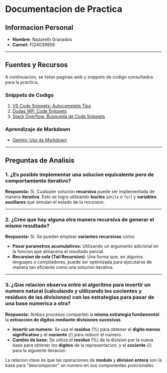 #  Documentacion de Practica

## Informacion Personal

* **Nombre:** Nazareth Granados
* **Carnet:** FI24039956

---

##  Fuentes y Recursos

A continuacion, se listan paginas web y *snippets* de codigo consultados para la practica:

### Snippets de Codigo
1. [VS Code Snippets: Autocomplete Tips](https://medium.com/@dimterion/vs-code-snippets-autocomplete-tips-3434e7bf519f)
2. [Dudas WP: Code Snippets](https://www.dudaswp.com/code-snippets/)
3. [Stack Overflow: Busqueda de Code Snippets](https://stackoverflow.com/search?q=code+snippets&s=f537855b-f030-4354-bf10-955ae635e534)

### Aprendizaje de Markdown
* [Gemini: Uso de Markdown](https://gemini.google.com/app/e815c6a27bd3d510?hl=es)

---

##  Preguntas de Analisis

### 1. ¿Es posible implementar una solucion equivalente pero de comportamiento iterativo?

**Respuesta:** Si. Cualquier solucion **recursiva** puede ser implementada de manera **iterativa**. Esto se logra utilizando **bucles** (`while` o `for`) y **variables auxiliares** que simulan el estado de la recursion.

---

### 2. ¿Cree que hay alguna otra manera recursiva de generar el mismo resultado?

**Respuesta:** Si. Se pueden emplear **variantes recursivas** como:

* **Pasar parametros acumulativos:** Utilizando un argumento adicional en la funcion que almacena el resultado parcial.
* **Recursion de cola (Tail Recursion):** Una forma que, en algunos lenguajes o compiladores, puede ser optimizada para ejecutarse de manera tan eficiente como una solucion iterativa.

---

### 3. ¿Que relacion observa entre el algoritmo para invertir un numero natural (calculando y utilizando los cocientes y residuos de las divisiones) con las estrategias para pasar de una base numerica a otra?

**Respuesta:** Ambos procesos comparten la **misma estrategia fundamental**: la **extraccion de digitos mediante divisiones sucesivas**.

* **Invertir un numero:** Se usa el **residuo** ($\%$) para obtener el **digito menos significativo** y el **cociente** ($/$) para reducir el numero.
* **Cambio de base:** Se utiliza el **residuo** ($\%$) de la division por la nueva base para obtener los **digitos** de la representacion, y el **cociente** ($/$) para la siguiente iteracion.

La relacion clave es que las operaciones de **modulo** y **division entera** son la base para "descomponer" un numero en sus componentes posicionales.
